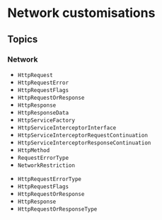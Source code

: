 #  Network customisations

## Topics


### Network

- ``HttpRequest``
- ``HttpRequestError``
- ``HttpRequestFlags``
- ``HttpRequestOrResponse``
- ``HttpResponse``
- ``HttpResponseData``
- ``HttpServiceFactory``
- ``HttpServiceInterceptorInterface``
- ``HttpServiceInterceptorRequestContinuation``
- ``HttpServiceInterceptorResponseContinuation``
- ``HttpMethod``
- ``RequestErrorType``
- ``NetworkRestriction``
<!-- Next API doesn't have a public function to use. Looks like a missing wrapper for ``UploadStatus`` -->
- ``HttpRequestErrorType``
- ``HttpRequestFlags``
- ``HttpRequestOrResponse``
- ``HttpResponse``
- ``HttpRequestOrResponseType``
